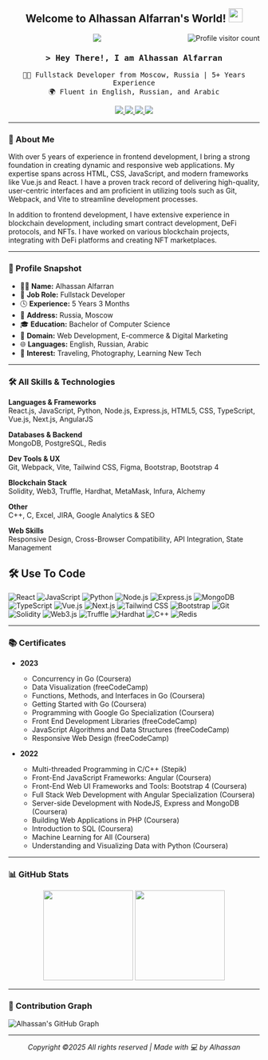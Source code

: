 <h2 align="center">
  Welcome to Alhassan Alfarran's World!
  <img src="https://media.giphy.com/media/hvRJCLFzcasrR4ia7z/giphy.gif" width="28">
</h2>

<!-- Simulated large number of visitors -->
<a href="https://komarev.com/ghpvc/?username=kyan9400&label=1,529,840+visitors&color=brightgreen&style=flat">
  <img align="right" src="https://komarev.com/ghpvc/?username=kyan9400&label=1,529,840+visitors&color=brightgreen&style=flat" alt="Profile visitor count" />
</a>

<p align="center">
  <a href="https://github.com/kyan9400"><img src="https://readme-typing-svg.herokuapp.com/?lines=Fullstack%20Developer;Blockchain%20Engineer;5%2B%20Years%20Experience;Always%20Learning%20New!&center=true&width=500&height=45"></a>
</p>

<h3 align="center">
  <samp>&gt; Hey There!, I am <b>Alhassan Alfarran</b></samp>
</h3>

<p align="center">
  <samp>🧑‍💻 Fullstack Developer from Moscow, Russia | 5+ Years Experience</samp><br/>
  <samp>🌍 Fluent in English, Russian, and Arabic</samp>
</p>

<p align="center">
 <a href="https://kyan.tech" target="blank">
  <img src="https://img.shields.io/badge/Website-DC143C?style=for-the-badge&logo=medium&logoColor=white" />
 </a>
 <a href="https://linkedin.com/in/YOUR-LINKEDIN" target="_blank">
  <img src="https://img.shields.io/badge/LinkedIn-0077B5?style=for-the-badge&logo=linkedin&logoColor=white" />
 </a>
 <a href="https://twitter.com/YOUR-HANDLE" target="_blank">
  <img src="https://img.shields.io/badge/Twitter-1DA1F2?style=for-the-badge&logo=twitter&logoColor=white" />
 </a>
 <a href="mailto:your.email@gmail.com" target="_blank">
  <img src="https://img.shields.io/badge/Email-Contact-green?style=for-the-badge&logo=gmail" />
 </a>
</p>

---

### 👤 About Me

With over 5 years of experience in frontend development, I bring a strong foundation in creating dynamic and responsive web applications. My expertise spans across HTML, CSS, JavaScript, and modern frameworks like Vue.js and React. I have a proven track record of delivering high-quality, user-centric interfaces and am proficient in utilizing tools such as Git, Webpack, and Vite to streamline development processes.

In addition to frontend development, I have extensive experience in blockchain development, including smart contract development, DeFi protocols, and NFTs. I have worked on various blockchain projects, integrating with DeFi platforms and creating NFT marketplaces.

---

### 📄 Profile Snapshot

- 🧑‍💻 **Name:** Alhassan Alfarran  
- 💼 **Job Role:** Fullstack Developer  
- 🕓 **Experience:** 5 Years 3 Months  
- 📍 **Address:** Russia, Moscow  
- 🎓 **Education:** Bachelor of Computer Science  
- 🧠 **Domain:** Web Development, E-commerce & Digital Marketing  
- 🌐 **Languages:** English, Russian, Arabic  
- 🧳 **Interest:** Traveling, Photography, Learning New Tech  

---
### 🛠️ All Skills & Technologies

**Languages & Frameworks**  
React.js, JavaScript, Python, Node.js, Express.js, HTML5, CSS, TypeScript, Vue.js, Next.js, AngularJS

**Databases & Backend**  
MongoDB, PostgreSQL, Redis

**Dev Tools & UX**  
Git, Webpack, Vite, Tailwind CSS, Figma, Bootstrap, Bootstrap 4

**Blockchain Stack**  
Solidity, Web3, Truffle, Hardhat, MetaMask, Infura, Alchemy

**Other**  
C++, C, Excel, JIRA, Google Analytics & SEO

**Web Skills**  
Responsive Design, Cross-Browser Compatibility, API Integration, State Management


## 🛠️ Use To Code

![React](https://img.shields.io/badge/React-61DBFB?style=for-the-badge&logo=react&logoColor=black)
![JavaScript](https://img.shields.io/badge/Javascript-F0DB4F?style=for-the-badge&logo=javascript&logoColor=black)
![Python](https://img.shields.io/badge/Python-3776AB?style=for-the-badge&logo=python&logoColor=white)
![Node.js](https://img.shields.io/badge/Node.js-339933?style=for-the-badge&logo=node-dot-js&logoColor=white)
![Express.js](https://img.shields.io/badge/Express.js-000000?style=for-the-badge&logo=express&logoColor=white)
![MongoDB](https://img.shields.io/badge/MongoDB-4EA94B?style=for-the-badge&logo=mongodb&logoColor=white)
![TypeScript](https://img.shields.io/badge/Typescript-007ACC?style=for-the-badge&logo=typescript)
![Vue.js](https://img.shields.io/badge/Vue.js-4FC08D?style=for-the-badge&logo=vue-dot-js)
![Next.js](https://img.shields.io/badge/Next.js-000000?style=for-the-badge&logo=next-dot-js&logoColor=white)
![Tailwind CSS](https://img.shields.io/badge/Tailwind_CSS-06B6D4?style=for-the-badge&logo=tailwind-css)
![Bootstrap](https://img.shields.io/badge/Bootstrap-563D7C?style=for-the-badge&logo=bootstrap&logoColor=white)
![Git](https://img.shields.io/badge/Git-F05032?style=for-the-badge&logo=git)
![Solidity](https://img.shields.io/badge/Solidity-363636?style=for-the-badge&logo=solidity)
![Web3.js](https://img.shields.io/badge/Web3.js-F16822?style=for-the-badge&logo=web3-dot-js)
![Truffle](https://img.shields.io/badge/Truffle-5E0EE0?style=for-the-badge&logo=truffle)
![Hardhat](https://img.shields.io/badge/Hardhat-F7DF1E?style=for-the-badge&logo=ethereum)
![C++](https://img.shields.io/badge/C++-00599C?style=for-the-badge&logo=c%2b%2b&logoColor=white)
![Redis](https://img.shields.io/badge/Redis-DC382D?style=for-the-badge&logo=redis&logoColor=white)

---

### 📚 Certificates

- **2023**
  - Concurrency in Go (Coursera)
  - Data Visualization (freeCodeCamp)
  - Functions, Methods, and Interfaces in Go (Coursera)
  - Getting Started with Go (Coursera)
  - Programming with Google Go Specialization (Coursera)
  - Front End Development Libraries (freeCodeCamp)
  - JavaScript Algorithms and Data Structures (freeCodeCamp)
  - Responsive Web Design (freeCodeCamp)

- **2022**
  - Multi-threaded Programming in C/C++ (Stepik)
  - Front-End JavaScript Frameworks: Angular (Coursera)
  - Front-End Web UI Frameworks and Tools: Bootstrap 4 (Coursera)
  - Full Stack Web Development with Angular Specialization (Coursera)
  - Server-side Development with NodeJS, Express and MongoDB (Coursera)
  - Building Web Applications in PHP (Coursera)
  - Introduction to SQL (Coursera)
  - Machine Learning for All (Coursera)
  - Understanding and Visualizing Data with Python (Coursera)

---

### 📊 GitHub Stats

<p align="center">
  <img src="https://github-readme-stats.vercel.app/api?username=kyan9400&show_icons=true&theme=react&border_color=7F3FBF&bg_color=0D1117&title_color=F85D7F&icon_color=F8D866" height="180px" />
  <img src="https://github-readme-streak-stats.herokuapp.com?user=kyan9400&theme=radical&border=7F3FBF&background=0D1117" height="180px" />
</p>

---

### 🧠 Contribution Graph

![Alhassan's GitHub Graph](https://github-readme-activity-graph.vercel.app/graph?username=kyan9400&theme=react-dark&bg_color=0D1117&color=7F3FBF&line=7F3FBF&point=7F3FBF&area=true)

---

<p align="center">
  <i>Copyright ©2025 All rights reserved | Made with 💻 by Alhassan</i>
</p>
